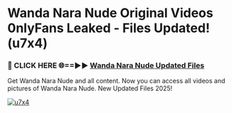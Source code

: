 # Wanda Nara Nude Original Videos 0nlyFans Leaked - Files Updated! (u7x4)

<h3>🔴 CLICK HERE 🌐==►► <a href="https://tinyurl.com/4mcuefdz" rel="nofollow">Wanda Nara Nude Updated Files</a></h3>

Get Wanda Nara Nude and all content. Now you can access all videos and pictures of Wanda Nara Nude. New Updated Files 2025!

[![u7x4](https://i.imgur.com/StAQSOY.gif)](https://tinyurl.com/4mcuefdz)
